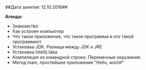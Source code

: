 ##Дата занятия: 12.10.2016##

**Агенда:**
* Знакомство
* Как устроен компьютер
* Что такое приложение, что такое программа и кто такой программист.
* Установка JDK. Разница между JDK и JRE
* Установка Intellij Idea
* Компиляция из командной строки. Переменные окружения.
* Метод main, простейшее приложение "Hello, world!"
